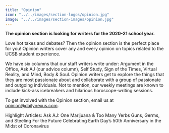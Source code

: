 ```yaml
---
title: "Opinion"
icon: "../../images/section-logos/opinion.jpg"
image: "../../images/section-images/opinion.jpg"
---
```

**The opinion section is looking for writers for the 2020-21 school year.**

Love hot takes and debates? Then the opinion section is the perfect place for you!
Opinion writers cover any and every opinion on topics related to the UCSB student experience. 

We have six columns that our staff writers write under: Argument in the Office, Ask AJ
(our advice column), Self Study, Sign of the Times, Virtual Reality, and Mind, Body & Soul.
Opinion writers get to explore the things that they are most passionate about and collaborate 
with a group of passionate and outgoing individuals. Not to mention, our weekly meetings are
known to include kick-ass icebreakers and hilarious horoscope-writing sessions. 

To get involved with the Opinion section, email us at opinion@dailynexus.com.

Highlight Articles:
	Ask AJ: One Marijuana & Too Many Yerbs
	Guns, Germs, and Steeling For the Future
	Celebrating Earth Day’s 50th Anniversary in the Midst of Coronavirus
